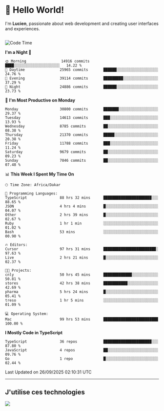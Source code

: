 # 👋 Hello World!

I'm **Lucien**, passionate about web development and creating user interfaces and experiences.

##

<!--START_SECTION:waka-->
![Code Time](http://img.shields.io/badge/Code%20Time-3%2C881%20hrs%2021%20mins-blue)

**I'm a Night 🦉** 

```text
🌞 Morning                14916 commits       ████░░░░░░░░░░░░░░░░░░░░░   14.22 % 
🌆 Daytime                25965 commits       ██████░░░░░░░░░░░░░░░░░░░   24.76 % 
🌃 Evening                39114 commits       █████████░░░░░░░░░░░░░░░░   37.29 % 
🌙 Night                  24886 commits       ██████░░░░░░░░░░░░░░░░░░░   23.73 % 
```
📅 **I'm Most Productive on Monday** 

```text
Monday                   30800 commits       ███████░░░░░░░░░░░░░░░░░░   29.37 % 
Tuesday                  14613 commits       ███░░░░░░░░░░░░░░░░░░░░░░   13.93 % 
Wednesday                8785 commits        ██░░░░░░░░░░░░░░░░░░░░░░░   08.38 % 
Thursday                 21370 commits       █████░░░░░░░░░░░░░░░░░░░░   20.38 % 
Friday                   11788 commits       ███░░░░░░░░░░░░░░░░░░░░░░   11.24 % 
Saturday                 9679 commits        ██░░░░░░░░░░░░░░░░░░░░░░░   09.23 % 
Sunday                   7846 commits        ██░░░░░░░░░░░░░░░░░░░░░░░   07.48 % 
```


📊 **This Week I Spent My Time On** 

```text
🕑︎ Time Zone: Africa/Dakar

💬 Programming Languages: 
TypeScript               88 hrs 32 mins      ██████████████████████░░░   88.65 % 
JSON                     4 hrs 4 mins        █░░░░░░░░░░░░░░░░░░░░░░░░   04.07 % 
Other                    2 hrs 39 mins       █░░░░░░░░░░░░░░░░░░░░░░░░   02.67 % 
Ruby                     1 hr 1 min          ░░░░░░░░░░░░░░░░░░░░░░░░░   01.02 % 
Bash                     53 mins             ░░░░░░░░░░░░░░░░░░░░░░░░░   00.90 % 

🔥 Editors: 
Cursor                   97 hrs 31 mins      ████████████████████████░   97.63 % 
Live                     2 hrs 21 mins       █░░░░░░░░░░░░░░░░░░░░░░░░   02.37 % 

🐱‍💻 Projects: 
cnly                     50 hrs 45 mins      █████████████░░░░░░░░░░░░   50.81 % 
stores                   42 hrs 38 mins      ███████████░░░░░░░░░░░░░░   42.69 % 
pharma                   5 hrs 24 mins       █░░░░░░░░░░░░░░░░░░░░░░░░   05.41 % 
treso                    1 hr 5 mins         ░░░░░░░░░░░░░░░░░░░░░░░░░   01.09 % 

💻 Operating System: 
Mac                      99 hrs 53 mins      █████████████████████████   100.00 % 
```

**I Mostly Code in TypeScript** 

```text
TypeScript               36 repos            ██████████████████████░░░   87.80 % 
JavaScript               4 repos             ██░░░░░░░░░░░░░░░░░░░░░░░   09.76 % 
Go                       1 repo              █░░░░░░░░░░░░░░░░░░░░░░░░   02.44 % 
```




 Last Updated on 26/09/2025 02:10:31 UTC
<!--END_SECTION:waka-->
---

## J'utilise ces technologies

<p align="left">
  <a href="https://skillicons.dev">
    <img src="https://skillicons.dev/icons?i=ts,js,go,ruby,css,scss,tailwind,react,vite,nextjs,docker,figma,ableton" />
  </a>
</p>

